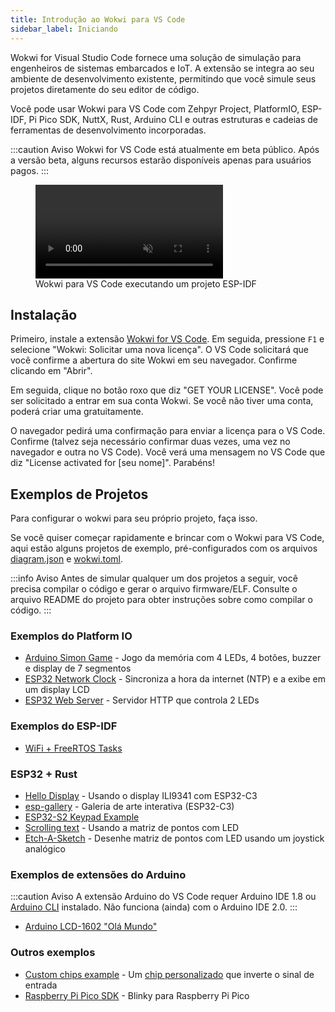 ```yaml
---
title: Introdução ao Wokwi para VS Code
sidebar_label: Iniciando
---
```


Wokwi for Visual Studio Code fornece uma solução de simulação para engenheiros de sistemas embarcados e IoT. A extensão se integra ao seu ambiente de desenvolvimento existente, permitindo que você simule seus projetos diretamente do seu editor de código.

Você pode usar Wokwi para VS Code com Zehpyr Project, PlatformIO, ESP-IDF, Pi Pico SDK, NuttX, Rust, Arduino CLI e outras estruturas e cadeias de ferramentas de desenvolvimento incorporadas.

:::caution Aviso
Wokwi for VS Code está atualmente em beta público. Após a versão beta, alguns recursos estarão disponíveis apenas para usuários pagos.
:::

<figure>
  <video src="https://wokwi.github.io/video-assets/vscode/wokwi-vscode-1s.mp4" autoPlay muted loop style={{width:'100%'}}></video>
  <figcaption>Wokwi para VS Code executando um projeto ESP-IDF</figcaption>
</figure>

## Instalação

Primeiro, instale a extensão [Wokwi for VS Code](https://marketplace.visualstudio.com/items?itemName=wokwi.wokwi-vscode). Em seguida, pressione `F1` e selecione "Wokwi: Solicitar uma nova licença". O VS Code solicitará que você confirme a abertura do site Wokwi em seu navegador. Confirme clicando em "Abrir".

Em seguida, clique no botão roxo que diz "GET YOUR LICENSE". Você pode ser solicitado a entrar em sua conta Wokwi. Se você não tiver uma conta, poderá criar uma gratuitamente.

O navegador pedirá uma confirmação para enviar a licença para o VS Code. Confirme (talvez seja necessário confirmar duas vezes, uma vez no navegador e outra no VS Code). Você verá uma mensagem no VS Code que diz "License activated for [seu nome]". Parabéns!

## Exemplos de Projetos

Para configurar o wokwi para seu próprio projeto, faça isso.

Se você quiser começar rapidamente e brincar com o Wokwi para VS Code, aqui estão alguns projetos de exemplo, pré-configurados com os arquivos [diagram.json](../diagram-format) e [wokwi.toml](./project-config).

:::info Aviso
Antes de simular qualquer um dos projetos a seguir, você precisa compilar o código e gerar o arquivo firmware/ELF. Consulte o arquivo README do projeto para obter instruções sobre como compilar o código.
:::

### Exemplos do Platform IO

- [Arduino Simon Game](https://github.com/wokwi/arduino-simon-game) - Jogo da memória com 4 LEDs, 4 botões, buzzer e display de 7 segmentos
- [ESP32 Network Clock](https://github.com/wokwi/esp32-ntp-clock) - Sincroniza a hora da internet (NTP) e a exibe em um display LCD
- [ESP32 Web Server](https://github.com/wokwi/esp32-http-server) - Servidor HTTP que controla 2 LEDs

### Exemplos do ESP-IDF

- [WiFi + FreeRTOS Tasks](https://github.com/wokwi/esp32-idf-hello-wifi)

### ESP32 + Rust

- [Hello Display](https://github.com/playfulFence/esp-hello-display/tree/feature/vscode-wokwi) - Usando o display ILI9341 com ESP32-C3
- [esp-gallery](https://github.com/playfulFence/esp-gallery) - Galeria de arte interativa (ESP32-C3)
- [ESP32-S2 Keypad Example](https://github.com/playfulFence/esp-keypad-example/tree/feature/vscode-wokwi)
- [Scrolling text](https://github.com/playfulFence/esp-rolling-stone) - Usando a matriz de pontos com LED
- [Etch-A-Sketch](https://github.com/playfulFence/esp-etch-a-sketch) - Desenhe matriz de pontos com LED usando um joystick analógico

### Exemplos de extensões do Arduino

:::caution Aviso
A extensão Arduino do VS Code requer Arduino IDE 1.8 ou [Arduino CLI](https://github.com/microsoft/vscode-arduino/issues/1477#issuecomment-1278699661) instalado. Não funciona (ainda) com o Arduino IDE 2.0.
:::

- [Arduino LCD-1602 "Olá Mundo"](https://github.com/wokwi/arduino-lcd-helloworld)

### Outros exemplos

- [Custom chips example](https://github.com/wokwi/inverter-chip) - Um [chip personalizado](../chips-api/getting-started) que inverte o sinal de entrada
- [Raspberry Pi Pico SDK](https://github.com/wokwi/pico-sdk-blink) - Blinky para Raspberry Pi Pico
